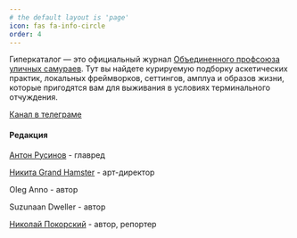 ```yaml
---
# the default layout is 'page'
icon: fas fa-info-circle
order: 4
---
```


Гиперкаталог — это официальный журнал [Объединенного профсоюза уличных самураев](https://hypercatalog.ru/opus/). Тут вы найдете курируемую подборку аскетических практик, локальных фреймворков, сеттингов, амплуа и образов жизни, которые пригодятся вам для выживания в условиях терминального отчуждения.

[Канал в телеграме](https://t.me/hypercatalog)

#### Редакция

[Антон Русинов](https://t.me/hyperhistory) - главред

[Никита Grand Hamster](https://t.me/grandhamstergms) - арт-директор

Oleg Anno - автор

Suzunaan Dweller - автор

[Николай Покорский](https://t.me/ohklyo) - автор, репортер
